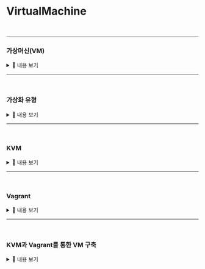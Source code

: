 # VirtualMachine
<br>

-----------------------

### 가상머신(VM)

<details>
    <summary>🤔 내용 보기 </summary>
<br/>

-----------------------

<div align="center">
    <img src="./image/VM_tech.png" width="50%"></img>
</div>

VM, Virtual Machine은 물리적 하드웨어 시스템, 즉 온프레미스에 구축되어 자체 CPU, 메모리, 네트워크 인터페이스 및 스토리지를 갖추고 컴퓨터 시스템으로 작동하는 가상환경이다. 

VM은 하이퍼바이저라 불리는 소프트웨어로 가상머신 생성하고 구동한다. 
하이퍼바이저는 가상머신 모니터라고도 한다. 

하이퍼바이저는 CPU, 메모리, 스토리지 같은 리소스를 기존 게스트 간에 또는 새 가상 머신에 손쉽게 재할당할 수 있게 한다. 

즉, 이러한 하이퍼바이저를 통하여 하드웨어에서 가상 머신의 리소스를 분리하고 적절히 프로비저닝하여 VM에서 사용할 수 있도록 한다.

예를 들어, 용도가 다른 3개의 물리 서버가 있다. 
하나는 메일서버, 하나는 웹서버, 하나는 내부 레거시 애플리케이션 실행 용도의 서버이다. 
각 서버는 잠재적인 실행 용량의 일부에 불과한 30% 용량만 사용하고 있다. 

전통적으로는 1개의 서버와 운영체제, 1개의 태스크와 같이 개별 서버에서 개별 태스크를 실행해야 한다. 
하지만 이는, 1개의 서버로 여러 개의 태스크를 처리해야한다는 위험성이 존재한다. 

하지만 가상화를 통하여 3대 중 하나의 서버에 고유한 서버로 분할해 독립적인 태스크를 처리하도록 하고 레거시 애플리케이션을 마이그레이션을 할 수 있다. 
이를 통하여 하드웨어를 효율적으로 사용할 수 있다. **이것이 VM을 사용하는 가장 큰 이유가 된다.**

이러한 하이퍼바이저 중 리눅스 기능 중 하나인 KVM이 있다. 
</details>

-----------------------

<br>

### 가상화 유형

<details>
    <summary>🤔 내용 보기 </summary>
<br/>

-----------------------

- 데이터 가상화

    <div align="center">
        <img src="./image/데이터가상화.png" width="50%"></img>
    </div>

    데이터 가상화란, 여러 곳에 분산되어 있는 데이터를 단일 소스로 통합하는 것을 의미한다.

    데이터 가상화를 통해 기업은 데이터를 동적 공급 요소로 다루어 여러 소스에서 데이터를 동시에 가져오고 새로운 데이터 소스를 손쉽게 통합하며 사용자의 요구에 따라 데이터를 변환할 수 있는 처리 역량을 확보할 수 있다. 

    즉, 데이터 가상화는 여러 데이터 소스를 단일 소스로 처리되게 하고, 이를 통하여 필요한 데이터를 필요한 형식으로 적시에 애플리케이션 또는 사용자에게 제공한다. 


- 데스크탑 가상화

    <div align="center">
        <img src="./image/데스크탑가상화.png" width="50%"></img>
    </div>

    사용자의 데스크탑 환경을 가상 머신으로 만들어 여러 사용자가 동시에 사용할 수 있도록 하는 기술이다. 
    이를 통하여 중앙 집중식으로 데스크탑 환경을 관리하며 사용자는 어디서든 접든하여 작업할 수 있다. 
    또한 보안 강화와 업그레이드/유지보수 용이성 등의 장점도 얻을 수 있다.

- 서버 가상화

    <div align="center">
        <img src="./image/서버가상화.png" width="50%"></img>
    </div>

    하나의 물리적은 서버를 여러 개의 가상 서버로 분할하여 독립적으로 실행하는 기술이다. 

    대표적으로 VMware의 vSphere가 있다. 

    서버 가상화를 통하여 하나의 물리적 서버에서 여러 가상 서버를 운영함으로 서버 자원을 효율적으로 활용하고 서버의 가용성과 확장성을 높일 수 있다. 

- 운영체제 가상화

    <div align="center">
        <img src="./image/운영체제가상화.png" width="50%"></img>
    </div>

    하나의 물리적인 컴퓨터에서 여러 개의 독립적인 가상 운영체제 환경을 만들어 실행하는 기술이다. 
    이를 통해 하드웨어 리소스를 효율적으로 활용하고 여러 개의 운영체제를 별도로 설치하고 관리할 필요 없이 여러 사용자 또는 서비스가 독립적으로 실행될 수 있다. 

    대표적으로 VMware vSphere와 KVM 그리고 Docker가 있다. 

    **VMware vSphere : 물리적인 서버를 가상화하여 여러 가상머신을 실행할 수 있다.**

    **KVM : 리눅스 운영체제에서 사용되는 오픈소스 가상화 플랫폼으로 하드웨어 가상화를 지원한다.** 

    **Docker : 운영체제 수준의 컨테이너 가상화 기술로 응용 프로그램과 의존성을 포함하는 컨테이너를 만들고 실행할 수 있다.**

- 네트워크 기능 가상화

    물리적인 네트워크 하드웨어에서는 논리적인 네트워크를 분리하여 가상 네트워크를 생성한다. 

    이를 통하여 가상 네트워크를 생성하고 관리함으로 네트워크의 유연성과 안정성을 향상시킬 수 있다.
    또 네트워크 구성 관리가 용이하고 보안을 강화할 수 있다. 

    대표적으로 VMware NSX이 있다. 

- 애플리케이션 가상화

    응용프로그램을 가상 컨테이너 안에 포장하여 호스트 운영체제와 분리된 환경에서 실행하는 기술이다. 

    애플리케이션 가상화를 통하여 응용 프로그램의 배포 및 관리가 용이해지고, 호스트 운영체제와의 충돌을 최소화할 수 있다. 
    또 애플리케이션 이식성과 보안성을 향상시킬 수 있다. 

    대표적으로 Docker가 있다. 

</details>

-----------------------

<br>

### KVM

<details>
    <summary>🤔 내용 보기 </summary>
<br/>

-----------------------

1. KVM이란?? 
    
    KVM이란 리눅스의 커널 기반 가상머신을 만들어주는 하이퍼바이저이다. 
    KVM을 사용하면 호스트 머신에서 VM같이 격리된 가상 환경 여러개를 실행할 수 있다. 

2. KVM 작동원리

    KVM을 사용하면 1유형인 베어메탈 하이퍼바이저로 변환이 된다.

    하이퍼바이저는 VM을 실행하려면 운영체제 수준의 구성 요소가 필요하다.

    a. 메모리 관리 프로그램
    
    b. 프로세스 스케줄러

    c. I/O 스택

    d. 기기 드라이버

    e. 보안 관리 프로그램

    f. 네트워크 스택

    KVM은 리눅스 커널의 일부이기에 이러한 구성 요소를 모두 가지고 있다. 
    
    모든 VM은 표준 리눅스 스케줄러를 통해 일정이 예약되면 네트워크 카드, 그래픽 어댑터, 프로세서, 메모리, 디스크와 같은 전용 가상 하드웨어를 사용해 일반적인 리눅스 프로세스로 구현이 된다. 

3. libvirt란?

    가상화 소프트웨어에는 Quem-KVM, Xen, VMware 등이 있다. 이들을 이용해 VM을 생성하고 운용하고 삭제할 수 있다. 
    이 때 각자의 소프트웨어에 맞는 API, CLI등을 사용해야 한다. 

    따라서 여러 가상화 소프트웨어를 사용한다면 큰 불편함이 생기게된다. 

    이러한 불편함을 해결해주기 만들어진 것이 libvirt이다. 

    libvirt는 Quem-KVM, Xen, VMware 등이 다양한 하이퍼바이저를 작동시키기 위한 통합 API이다.
    libvirt 하나만으로 여러 하이퍼바이저 및 그들에 의해 생성된 여러 vm을 조작할 수 있다. 

    libvirt만으로 Quem-KVM이나 Vmaware 등 여러 가상화 소프트웨어를 조작할 수 있게 되었다. 

    <div align="center">
        <img src="./image/libvirt" width="100%"></img>
    </div>

    사진을 보면 libvirt를 사용함으로 파란박스에 있는 여러 가상화 소프트웨어를 다룰 수 있다. 

    또 libvirt API를 사용하여 빨간박스 안에 있는 vm관리 애플리케이션들을 통하여 vm들을 관리할 수 있다. 

4. KVM 구축하기

    나는 RHEL8 버전을 통하여서 진행을 했는데, Cent나 Rocky에서도 아마 동일하게 동작을 할 것이다. 우분투는 아래와 같은 순서로 진행을 하면 된다. 

    그리고 먼저 호스트가 가상화 지원을 하는지 먼저 확인을 해야한다. 

    나는 리눅스 서버가 지원을 하는지 확인을 하였고 방법은 아래의 명령어로 확인하면 된다. 
    ```
    lscpu | grep Virtualization
    ```

    a. 패키지 설치
    ```
    yum install qemu-kvm libvirt virt-install bridge-utils virt-manager 
    ```

    b. vm 관리 패키지 설치
    ```
    dnf install -y libvirt-devel virt-top libguestfs-tools virt-manager virt-install
    ```

    c. libvirtd 활성화 및 시작
    ```
    systemctl enable --now libvirtd
    systemctl status libvirtd
    ```

    d. 시스템 체크
    ```
    virt-host-validate
    ```

    e. X11 패키지 설치
    ```
    dnf install xterm xorg-x11-xauth xorg-x11-fonts-* xorg-x11-utils -y
    ```


    f. 실행

</details>

-----------------------

<br>

### Vagrant

<details>
    <summary>🤔 내용 보기 </summary>
<br/>

-----------------------

1. Vagrant란?

    <div align="center">
        <img src="./image/Vagrant.png" width="50"></img>
    </div>

    Vagrant란 여러 대의 가상 환경을 구축하고 관리할 수 있도록 도와주는 프로비저닝 도구이다. 
    
    그래서 개발자들이 동일한 개발환경을 구축하고 다른 운영체제나 호스트에서 동일한 개발 환경을 실행할 수 있게 해준다. 

    Vagrant는 IaC이다. 추가적으로 아주 정밀하지는 않지만 자동화도 지원한다. 

    ruby로 개발이 되었으며, 환경 구축을 위해 Vagrantfile을 작성하여 구축을 위한 설정을 한다. 이 파일은 git 같이 버전관리 시스템에 저장하여 다른 사람들과 공유할 수 있다. 

    이러한 Vagrant는 VirtualBox, VMware 그리고 지금 내가 함께 사용하고 있는 KVM과 함께 사용이 가능하다. 

2. Vagrantfile

    [Vagrantfile 보기](./image/Vagrantfile)
    
    vagrantfile의 각 구성요소는 다음과 같다.

    |이름|설명|
    |:-----:|:-----|
    |Vagrant.configure("2")|Vagrantfile의 버전을 명시한다.또한 Vagrantfile의 맨 처음에 위치해야만 한다.|
    |do config|Vagrant 설정 정의하는 블록을 열어 config라는 변수를 통하여 vagrant 설정을 지정한다.|
    |config.vm.box="centos/8"|가상 머신 이미지를 선택한다.|
    |config.vm.box_check_update=false|Vagrant가 가상 머신에 할당된 Box 이미지를 업데이트 할 때 자동으로 확인하는 것을 비활성화 하는 설정이다.|

</details>

-----------------------

<br>

### KVM과 Vagrant를 통한 VM 구축

<details>
    <summary>🤔 내용 보기 </summary>
<br/>

-----------------------

지금까지 VM은 무엇인지와 VM에 속하는 KVM 그리고 Vagrant에 대해서 알아보았다. 

이론적으로 알고만 있으면 잘 이해가 안간다.

직접 손으로 쳐보는게 제일 빠르게 이해하고 습득할 수 있다. 

그래서 지금 아주 간단하게 Vagrant를 통하여 ansible vm을 생성하고 간단하게 ansible을 통하여 다른 vm으로 ping테스트를 해보도록 하겠다. 

1. vagrant 커스텀 box 이미지 생성

    나의 경우에는 환경이 qemu-kvm 환경이라서 vmware나 virtualbox보다는 조금 복잡할 수 있다. (삽질 좀 했다.)

    1. qcow2 파일 만들기
    ```
        qemu-img create -f qcow2 /data/vm_disk/ansible-master-centos.qcow2 20G
    ```

    2. 만들어진 qcow2 파일로 vm 생성
    ```
        virt-install --name ansible-master \
         --ram 4096  \
         --vcpus 2 \
         --disk /data/vm_disk/ansible-master-centos.qcow2,format=qcow2 \
         --network bridge=br0  \ 
         --graphics vnc,listen=0.0.0.0 \
         --noautoconsole  \
         --os-type=linux \
         --os-variant=centos8  \
         --location=/data/images/CentOS-8.4.2105-x86_64-dvd1.iso
    ```

    3. vm 접속하여 설정
    ```
    # repository 변경
    sed -i 's/mirrorlist/#mirrorlist/g' /etc/yum.repos.d/CentOS-Linux-*
    sed -i 's|#baseurl=http://mirror.centos.org|baseurl=http://vault.centos.org|g' /etc/yum.repos.d/CentOS-Linux-*

    # vagrant 계정 생성 및 비밀번호 설정
    sudo useradd vagrant
    echo 'vagrant:vagrant' | sudo chpasswd

    # should be able to run sudo commands without a password prompt
    sudo touch /etc/sudoers.d/vagrant
    echo 'vagrant ALL=(ALL) NOPASSWD:ALL' | sudo tee /etc/sudoers.d/vagrant > /dev/null

    # get the master key
    sudo mkdir -p /home/vagrant/.ssh
    sudo yum install wget vim -y
    sudo wget --no-check-certificate https://raw.github.com/mitchellh/vagrant/master/keys/vagrant.pub -O /home/vagrant/.ssh/authorized_keys
    sudo chmod 0600 /home/vagrant/.ssh/authorized_keys
    sudo chown -R vagrant:vagrant /home/vagrant/.ssh

    # ssh 설정 변경
    sudo sed -i 's/#PermitEmptyPasswords no/PermitEmptyPasswords yes/' /etc/ssh/sshd_config
    sudo sed -i 's/#PasswordAuthentication yes/PasswordAuthentication yes/' /etc/ssh/sshd_config
    sudo sed -i 's/#PubKeyAuthentication yes/PubKeyAuthentication yes/' /etc/ssh/sshd_config
    sudo sed -i 's/#AuthorizedKeysFile/AuthorizedKeysFile .ssh\/authorized_keys/' /etc/ssh/sshd_config
    sudo systemctl restart sshd
    ```    

    4. 이후 해당 vm은 삭제를 한다.
    ```    
    virsh undefined [ vm name ]
    ```    

    5. box를 만들기 위한 디렉토리 생성 이후 metadata.json 파일 생성
    ```    
    vim metadata.json

    {
    "provider"     : "libvirt",
    "format"       : "qcow2",
    "virtual_size" : 25
    }
    ```    

    6. vagrant init을 통하여 vagrantfile 생성 및 작성
    ```    
    # -*- mode: ruby -*-
    # vi: set ft=ruby :

    Vagrant.configure("2") do |config|
    config.vm.provider :libvirt do |libvirt|
        libvirt.driver = "kvm"
        libvirt.uri = 'qemu:///system'
        libvirt.host = 'localhost'
        libvirt.qemu_use_session = false
        libvirt.nested = true
    end
    end
    ```    

    7. qcow2 파일 복사 및 .img 확장자로 변경
    ```    
    cp /data/vm_disk/ansible-master-centos.qcow2 .
    mv ansible-master-centos.qcow2 box.img
    ```    

    8. 아카이브 생성
    ```    
    tar cvzf ansible_box.box ./metadata.json ./Vagrantfile ./box.img
    ```    

    9. vagrant box에 추가
    ```    
    vagrant box add --name my-ansible ansible_box.box
    ```    

2. Vagrant 파일 작성

    이후 프로젝트 디렉토리를 생성하고 이동 한다.
    그리고 "vagrant init"을 통하여 vagrant를 시작한다. 
    ```    
    # -*- mode: ruby -*-
    # vi: set ft=ruby :

    Vagrant.configure("2") do |config| 
    # vagrant provider 설정
    config.vagrant.plugins = "vagrant-libvirt"
    config.ssh.insert_key = false
    config.vm.synced_folder ".", "/vagrant", disabled: true

    config.vm.define "ansible-master" do |cfg0|
        # setting vm
        cfg0.vm.box = "my-ansible"
        cfg0.vm.box_url = "/project/my_box/ansible_box/ansible_box.box"
        cfg0.vm.host_name = "ansible-master"
        cfg0.vm.box_check_update = false
        
        # setting vm spec
        cfg0.vm.provider :libvirt do |spec|
            spec.memory = 4096
            spec.cpus = 2
        end

        # 브릿지 네트워크 설정
        cfg0.vm.network "public_network", :dev => "br1", :type => "bridge"
        cfg0.vm.network "forwarded_port", guest: 22, host: 20010, id: "ssh"
        
        # setting epel repo  
        cfg0.vm.provision "shell", inline: "sudo yum install -y epel-release elrepo-release"

        # install pyton

        # disable fireward and selinux
        cfg0.vm.provision "shell", inline: "sudo systemctl disable --now firewalld"
        cfg0.vm.provision "shell", inline: "sudo sed -i 's/^SELINUX=enforcing.*$/SELINUX=disabled/' /etc/selinux/config"
        

        cfg0.vm.provision "shell", inline: "sudo reboot"
    end
    end

    ```    

3. Vagrant 실행

    ```
    vagrant up
    ```

4. vm 접속

    ```
    vagrant ssh
    ```

5. ansible 버전 확인

    ```
    ansible --version
    ```

6. 다른 vm 서버로 ping 테스트
    <div align="left">
        <img src="./image/ansible_ping_test.png" width="60%"></img>
    </div>
    

</details>
